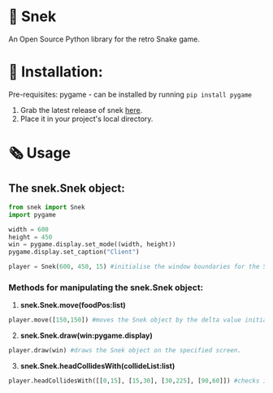 # 🐍 Snek
An Open Source Python library for the retro Snake game.

# 📰 Installation:

Pre-requisites: pygame - can be installed by running `pip install pygame`

1. Grab the latest release of snek [here](https://github.com/afk-echo/snek/releases).
2. Place it in your project's local directory.

# 🗞️ Usage


## The snek.Snek object:

```python
from snek import Snek
import pygame

width = 600
height = 450
win = pygame.display.set_mode((width, height))
pygame.display.set_caption("Client")

player = Snek(600, 450, 15) #initialise the window boundaries for the Snek object(required for detecting collisions at the boundary) and delta(increment/decrement value for moving the Snek per frame)
```
### Methods for manipulating the snek.Snek object:
1. **snek.Snek.move(foodPos:list)**
```python
player.move([150,150]) #moves the Snek object by the delta value initialised earlier.
```
2. **snek.Snek.draw(win:pygame.display)**
```python
player.draw(win) #draws the Snek object on the specified screen.
```
3. **snek.Snek.headCollidesWith(collideList:list)**
```python
player.headCollidesWith([[0,15], [15,30], [30,225], [90,60]]) #checks if the Snek object's head collides with the co-ordinates given in collideList
```
